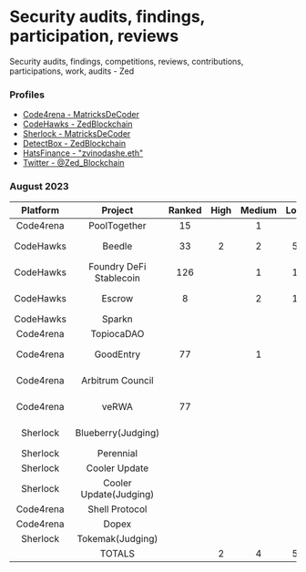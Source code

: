 # Security audits, findings, participation, reviews 
Security audits, findings, competitions, reviews, contributions, participations, work, audits - Zed 

### Profiles 
* <a href="https://code4rena.com/@MatricksDeCoder" target='_blank' >Code4rena - MatricksDeCoder</a>
* <a href="https://www.codehawks.com/profile/clk6kgukh0008ld088n5wns9l" target='_blank' >CodeHawks - ZedBlockchain</a>
* <a href= "https://audits.sherlock.xyz/judging-leaderboard" >Sherlock - MatricksDeCoder</a>
* [DetectBox - ZedBlockchain](https://app.detectbox.io/profile/ZedBlockchain)
* [HatsFinance - "zvinodashe.eth" ](https://app.hats.finance/bug-bounties)
* [Twitter - @Zed_Blockchain](https://twitter.com/Zed_Blockchain)

### August 2023 
 | Platform        | Project                | Ranked | High   | Medium | Low     | Earnings  | Notes                               |
 |  :-----:        | :-----:                |:-----:  |:-----: |:-----: |:-----: | :-----:   | :-----:                             |
 | Code4rena       | PoolTogether           |     15  |        |    1   |        | $476.00   |                                     |
 | CodeHawks       | Beedle                 |     33  |   2    |    2   |  5     | $130.69   |   QA+Gas Findings(21)              |
 | CodeHawks       | Foundry DeFi Stablecoin|    126  |        |    1   |  1     | $54.92    |   QA+Gas Findings(6)                |
 | CodeHawks       | Escrow                 |     8   |        |    2   |  1     | $2100.92 |   QA+Gas Findings(4)                |
 | CodeHawks       | Sparkn                 |         |        |        |        |           |                                     |
 | Code4rena       | TopiocaDAO             |         |        |        |        |           |          |
 | Code4rena       | GoodEntry              |    77   |        |    1   |        | $12.88    |  B Grade QA Report                  |
 | Code4rena       | Arbitrum Council       |         |        |        |        | $0.00     |      Submitted QA/Gas Only          |
 | Code4rena       | veRWA                  |    77   |        |        |        | $9.82     |      A Graded QA Report             |
 | Sherlock        | Blueberry(Judging)     |         |        |        |        |           | 1st time, started late  |
 | Sherlock        | Perennial              |         |        |        |        |           |                             |
 | Sherlock        | Cooler Update          |         |        |        |        |           |                             |
 | Sherlock        | Cooler Update(Judging) |         |        |        |        |           |  2nd time, started late                          |
 | Code4rena       | Shell Protocol         |         |        |        |        |           |                             |
 | Code4rena       | Dopex                  |         |        |        |        |           |                             |
 | Sherlock        | Tokemak(Judging)       |         |        |        |        |           |                             |
 |                 | TOTALS                 |         |  2     |  4     |   5    |     $0     |                             |
